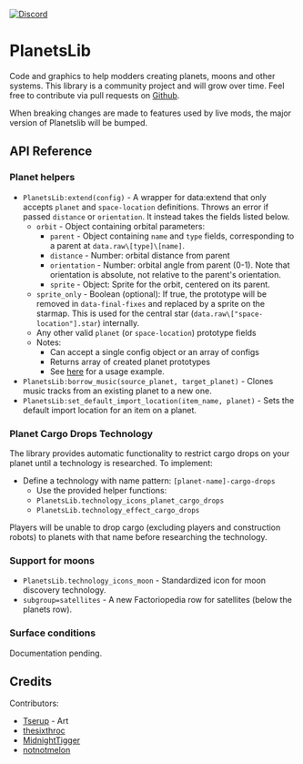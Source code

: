 [![Discord](https://img.shields.io/badge/Discord-%235865F2.svg?style=for-the-badge&logo=discord&logoColor=white)](https://discord.gg/VuVhYUBbWE)

# PlanetsLib

Code and graphics to help modders creating planets, moons and other systems. This library is a community project and will grow over time. Feel free to contribute via pull requests on [Github](https://github.com/danielmartin0/PlanetsLib).

When breaking changes are made to features used by live mods, the major version of Planetslib will be bumped.

## API Reference

### Planet helpers

* `PlanetsLib:extend(config)` - A wrapper for data:extend that only accepts `planet` and `space-location` definitions. Throws an error if passed `distance` or `orientation`. It instead takes the fields listed below.
  * `orbit` - Object containing orbital parameters:
    * `parent` - Object containing `name` and `type` fields, corresponding to a parent at `data.raw\[type]\[name]`.
    * `distance` - Number: orbital distance from parent
    * `orientation` - Number: orbital angle from parent (0-1). Note that orientation is absolute, not relative to the parent's orientation.
    * `sprite` - Object: Sprite for the orbit, centered on its parent.
  * `sprite_only` - Boolean (optional): If true, the prototype will be removed in `data-final-fixes` and replaced by a sprite on the starmap. This is used for the central star (`data.raw\["space-location"].star`) internally.
  * Any other valid `planet` (or `space-location`) prototype fields
  * Notes:
    * Can accept a single config object or an array of configs
    * Returns array of created planet prototypes
    * See [here](https://github.com/danielmartin0/Cerys-Moon-of-Fulgora/blob/main/prototypes/planet/planet.lua) for a usage example.
* `PlanetsLib:borrow_music(source_planet, target_planet)` - Clones music tracks from an existing planet to a new one.
* `PlanetsLib:set_default_import_location(item_name, planet)` - Sets the default import location for an item on a planet.

### Planet Cargo Drops Technology

The library provides automatic functionality to restrict cargo drops on your planet until a technology is researched. To implement:

* Define a technology with name pattern: `[planet-name]-cargo-drops`
  * Use the provided helper functions:
  * `PlanetsLib.technology_icons_planet_cargo_drops`
  * `PlanetsLib.technology_effect_cargo_drops`

Players will be unable to drop cargo (excluding players and construction robots) to planets with that name before researching the technology.

### Support for moons

* `PlanetsLib.technology_icons_moon` - Standardized icon for moon discovery technology.
* `subgroup=satellites` - A new Factoriopedia row for satellites (below the planets row).

### Surface conditions

Documentation pending.

## Credits

Contributors:

* [Tserup](https://mods.factorio.com/user/Tserup) - Art
* [thesixthroc](https://mods.factorio.com/user/thesixthroc)
* [MidnightTigger](https://mods.factorio.com/user/Midnighttigger)
* [notnotmelon](https://mods.factorio.com/user/notnotmelon)
